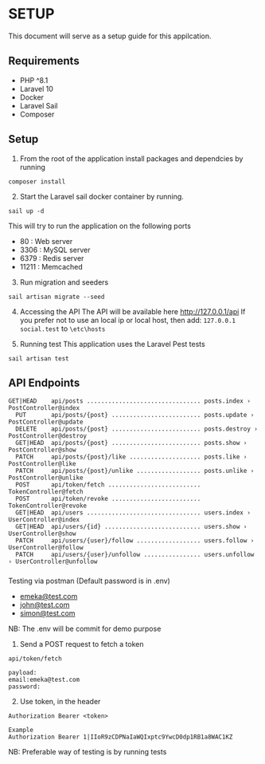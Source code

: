 # SETUP

This document will serve as a setup guide for this appilcation.

## Requirements
- PHP ^8.1
- Laravel 10
- Docker
- Laravel Sail
- Composer

## Setup

1. From the root of the application install packages and dependcies by running
```
composer install
```

2. Start the Laravel sail docker container by running. 
```
sail up -d
```

This will try to run the application on the following ports
- 80    : Web server
- 3306  : MySQL server
- 6379  : Redis server
- 11211 : Memcached

3. Run migration and seeders
```
sail artisan migrate --seed
```

4. Accessing the API
The API will be available here http://127.0.0.1/api
If you prefer not to use an local ip or local host, then add:
`127.0.0.1   social.test` to `\etc\hosts`

5. Running test
This application uses the Laravel Pest tests
```
sail artisan test
```

## API Endpoints

```
GET|HEAD    api/posts ................................ posts.index › PostController@index
  PUT       api/posts/{post} ......................... posts.update › PostController@update
  DELETE    api/posts/{post} ......................... posts.destroy › PostController@destroy
  GET|HEAD  api/posts/{post} ......................... posts.show › PostController@show
  PATCH     api/posts/{post}/like .................... posts.like › PostController@like
  PATCH     api/posts/{post}/unlike .................. posts.unlike › PostController@unlike
  POST      api/token/fetch .......................... TokenController@fetch
  POST      api/token/revoke ......................... TokenController@revoke
  GET|HEAD  api/users ................................ users.index › UserController@index
  GET|HEAD  api/users/{id} ........................... users.show › UserController@show
  PATCH     api/users/{user}/follow .................. users.follow › UserController@follow
  PATCH     api/users/{user}/unfollow ................ users.unfollow › UserController@unfollow
```

###
Testing via postman (Default password is in .env)
- emeka@test.com
- john@test.com
- simon@test.com

NB: The .env will be commit for demo purpose

1. Send a POST request to fetch a token
```
api/token/fetch

payload:
email:emeka@test.com
password:
```

2. Use token, in the header
```
Authorization Bearer <token>

Example
Authorization Bearer 1|IIoR9zCDPNaIaWQIxptc9YwcD0dp1RB1a8WAC1KZ
```

NB: Preferable way of testing is by running tests